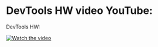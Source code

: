 DevTools HW video YouTube: 
=======
DevTools HW: 

[![Watch the video](https://img.youtube.com/vi/xuy0wTCIzkI/0.jpg)](https://youtu.be/xuy0wTCIzkI)
